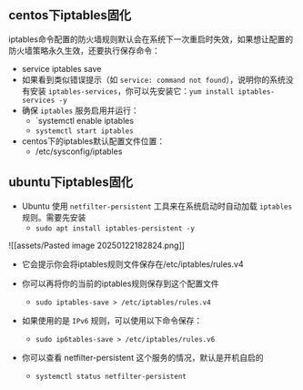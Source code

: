 
## centos下iptables固化

iptables命令配置的防火墙规则默认会在系统下一次重启时失效，如果想让配置的防火墙策略永久生效，还要执行保存命令：
- service iptables save
- 如果看到类似错误提示（如 `service: command not found`），说明你的系统没有安装 `iptables-services`，你可以先安装它：`yum install iptables-services -y`
- 确保 `iptables` 服务启用并运行：
	- `systemctl enable iptables 
	- `systemctl start iptables`
- centos下的iptables默认配置文件位置：
	- /etc/sysconfig/iptables


## ubuntu下iptables固化

- Ubuntu 使用 `netfilter-persistent` 工具来在系统启动时自动加载 `iptables` 规则。需要先安装
	- `sudo apt install iptables-persistent -y`

![[assets/Pasted image 20250122182824.png]]

- 它会提示你会将iptables规则文件保存在/etc/iptables/rules.v4

- 你可以再将你的当前的iptables规则保存到这个配置文件
	- `sudo iptables-save > /etc/iptables/rules.v4`
- 如果使用的是 `IPv6` 规则，可以使用以下命令保存：
	- `sudo ip6tables-save > /etc/iptables/rules.v6`
- 你可以查看 netfilter-persistent 这个服务的情况，默认是开机自启的
	- `systemctl status netfilter-persistent`
